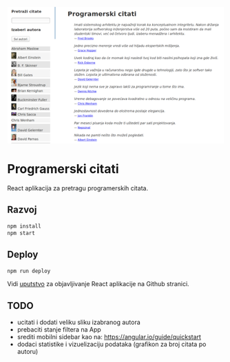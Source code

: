 [![](screen.png)](https://skolakoda.org/programerski-citati/)

# Programerski citati

React aplikacija za pretragu programerskih citata.

## Razvoj

```
npm install
npm start

```

## Deploy

```
npm run deploy
```

Vidi [uputstvo](https://github.com/facebookincubator/create-react-app/blob/master/packages/react-scripts/template/README.md#github-pages) za objavljivanje React aplikacije na Github stranici.

## TODO

- ucitati i dodati veliku sliku izabranog autora
- prebaciti stanje filtera na App
- srediti mobilni sidebar kao na: https://angular.io/guide/quickstart
- dodaci statistike i vizuelizaciju podataka (grafikon za broj citata po autoru)
